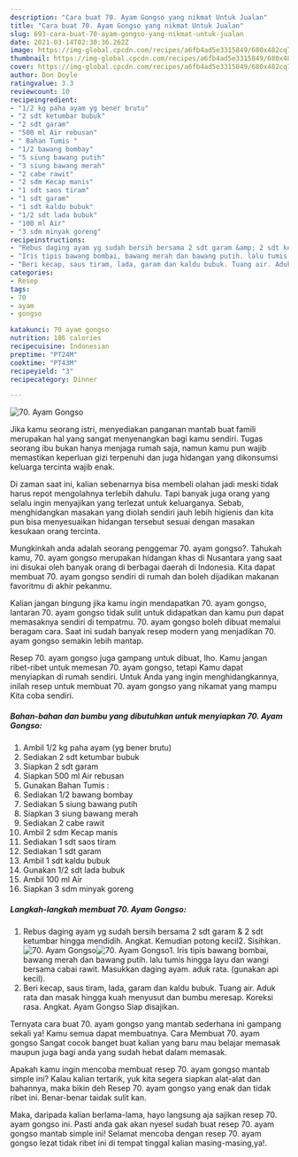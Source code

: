 ```yaml
---
description: "Cara buat 70. Ayam Gongso yang nikmat Untuk Jualan"
title: "Cara buat 70. Ayam Gongso yang nikmat Untuk Jualan"
slug: 693-cara-buat-70-ayam-gongso-yang-nikmat-untuk-jualan
date: 2021-03-14T02:30:36.262Z
image: https://img-global.cpcdn.com/recipes/a6fb4ad5e3315849/680x482cq70/70-ayam-gongso-foto-resep-utama.jpg
thumbnail: https://img-global.cpcdn.com/recipes/a6fb4ad5e3315849/680x482cq70/70-ayam-gongso-foto-resep-utama.jpg
cover: https://img-global.cpcdn.com/recipes/a6fb4ad5e3315849/680x482cq70/70-ayam-gongso-foto-resep-utama.jpg
author: Don Doyle
ratingvalue: 3.3
reviewcount: 10
recipeingredient:
- "1/2 kg paha ayam yg bener brutu"
- "2 sdt ketumbar bubuk"
- "2 sdt garam"
- "500 ml Air rebusan"
- " Bahan Tumis "
- "1/2 bawang bombay"
- "5 siung bawang putih"
- "3 siung bawang merah"
- "2 cabe rawit"
- "2 sdm Kecap manis"
- "1 sdt saos tiram"
- "1 sdt garam"
- "1 sdt kaldu bubuk"
- "1/2 sdt lada bubuk"
- "100 ml Air"
- "3 sdm minyak goreng"
recipeinstructions:
- "Rebus daging ayam yg sudah bersih bersama 2 sdt garam &amp; 2 sdt ketumbar hingga mendidih. Angkat. Kemudian potong kecil2. Sisihkan."
- "Iris tipis bawang bombai, bawang merah dan bawang putih. lalu tumis hingga layu dan wangi bersama cabai rawit. Masukkan daging ayam. aduk rata. (gunakan api kecil)."
- "Beri kecap, saus tiram, lada, garam dan kaldu bubuk. Tuang air. Aduk rata dan masak hingga kuah menyusut dan bumbu meresap. Koreksi rasa. Angkat. Ayam Gongso Siap disajikan."
categories:
- Resep
tags:
- 70
- ayam
- gongso

katakunci: 70 ayam gongso 
nutrition: 186 calories
recipecuisine: Indonesian
preptime: "PT24M"
cooktime: "PT43M"
recipeyield: "3"
recipecategory: Dinner

---
```



![70. Ayam Gongso](https://img-global.cpcdn.com/recipes/a6fb4ad5e3315849/680x482cq70/70-ayam-gongso-foto-resep-utama.jpg)

Jika kamu seorang istri, menyediakan panganan mantab buat famili merupakan hal yang sangat menyenangkan bagi kamu sendiri. Tugas seorang ibu bukan hanya menjaga rumah saja, namun kamu pun wajib memastikan keperluan gizi terpenuhi dan juga hidangan yang dikonsumsi keluarga tercinta wajib enak.

Di zaman  saat ini, kalian sebenarnya bisa membeli olahan jadi meski tidak harus repot mengolahnya terlebih dahulu. Tapi banyak juga orang yang selalu ingin menyajikan yang terlezat untuk keluarganya. Sebab, menghidangkan masakan yang diolah sendiri jauh lebih higienis dan kita pun bisa menyesuaikan hidangan tersebut sesuai dengan masakan kesukaan orang tercinta. 



Mungkinkah anda adalah seorang penggemar 70. ayam gongso?. Tahukah kamu, 70. ayam gongso merupakan hidangan khas di Nusantara yang saat ini disukai oleh banyak orang di berbagai daerah di Indonesia. Kita dapat membuat 70. ayam gongso sendiri di rumah dan boleh dijadikan makanan favoritmu di akhir pekanmu.

Kalian jangan bingung jika kamu ingin mendapatkan 70. ayam gongso, lantaran 70. ayam gongso tidak sulit untuk didapatkan dan kamu pun dapat memasaknya sendiri di tempatmu. 70. ayam gongso boleh dibuat memalui beragam cara. Saat ini sudah banyak resep modern yang menjadikan 70. ayam gongso semakin lebih mantap.

Resep 70. ayam gongso juga gampang untuk dibuat, lho. Kamu jangan ribet-ribet untuk memesan 70. ayam gongso, tetapi Kamu dapat menyiapkan di rumah sendiri. Untuk Anda yang ingin menghidangkannya, inilah resep untuk membuat 70. ayam gongso yang nikamat yang mampu Kita coba sendiri.

<!--inarticleads1-->

##### Bahan-bahan dan bumbu yang dibutuhkan untuk menyiapkan 70. Ayam Gongso:

1. Ambil 1/2 kg paha ayam (yg bener brutu)
1. Sediakan 2 sdt ketumbar bubuk
1. Siapkan 2 sdt garam
1. Siapkan 500 ml Air rebusan
1. Gunakan  Bahan Tumis :
1. Sediakan 1/2 bawang bombay
1. Sediakan 5 siung bawang putih
1. Siapkan 3 siung bawang merah
1. Sediakan 2 cabe rawit
1. Ambil 2 sdm Kecap manis
1. Sediakan 1 sdt saos tiram
1. Sediakan 1 sdt garam
1. Ambil 1 sdt kaldu bubuk
1. Gunakan 1/2 sdt lada bubuk
1. Ambil 100 ml Air
1. Siapkan 3 sdm minyak goreng




<!--inarticleads2-->

##### Langkah-langkah membuat 70. Ayam Gongso:

1. Rebus daging ayam yg sudah bersih bersama 2 sdt garam &amp; 2 sdt ketumbar hingga mendidih. Angkat. Kemudian potong kecil2. Sisihkan.
<img src="https://img-global.cpcdn.com/steps/8dddc08789f22dff/160x128cq70/70-ayam-gongso-langkah-memasak-1-foto.jpg" alt="70. Ayam Gongso"><img src="https://img-global.cpcdn.com/steps/a0db0da58bb35a04/160x128cq70/70-ayam-gongso-langkah-memasak-1-foto.jpg" alt="70. Ayam Gongso">1. Iris tipis bawang bombai, bawang merah dan bawang putih. lalu tumis hingga layu dan wangi bersama cabai rawit. Masukkan daging ayam. aduk rata. (gunakan api kecil).
1. Beri kecap, saus tiram, lada, garam dan kaldu bubuk. Tuang air. Aduk rata dan masak hingga kuah menyusut dan bumbu meresap. Koreksi rasa. Angkat. Ayam Gongso Siap disajikan.




Ternyata cara buat 70. ayam gongso yang mantab sederhana ini gampang sekali ya! Kamu semua dapat membuatnya. Cara Membuat 70. ayam gongso Sangat cocok banget buat kalian yang baru mau belajar memasak maupun juga bagi anda yang sudah hebat dalam memasak.

Apakah kamu ingin mencoba membuat resep 70. ayam gongso mantab simple ini? Kalau kalian tertarik, yuk kita segera siapkan alat-alat dan bahannya, maka bikin deh Resep 70. ayam gongso yang enak dan tidak ribet ini. Benar-benar taidak sulit kan. 

Maka, daripada kalian berlama-lama, hayo langsung aja sajikan resep 70. ayam gongso ini. Pasti anda gak akan nyesel sudah buat resep 70. ayam gongso mantab simple ini! Selamat mencoba dengan resep 70. ayam gongso lezat tidak ribet ini di tempat tinggal kalian masing-masing,ya!.

